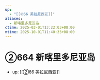 ```yaml
---
up:
  - "[[②66 美拉尼西亚]]"
aliases:
  - 新喀里多尼亚岛
ctime: 2025-03-01T13:22:03+08:00
mtime: 2025-10-01T11:40:33+08:00
---
```


# ②664 新喀里多尼亚岛

- up: [[②66 美拉尼西亚]]
